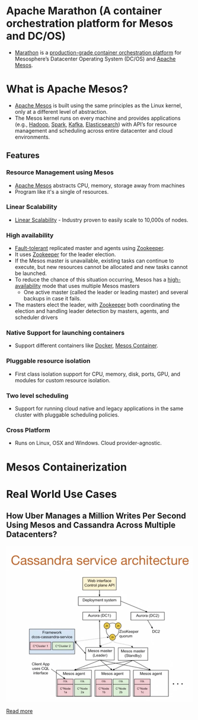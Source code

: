 # Apache Marathon (A container orchestration platform for Mesos and DC/OS)
- [Marathon](https://mesosphere.github.io/marathon/) is a [production-grade container orchestration platform](Readme.md) for Mesosphere’s Datacenter Operating System (DC/OS) and [Apache Mesos](https://mesos.apache.org/).

# What is Apache Mesos? 
- [Apache Mesos](https://mesos.apache.org/) is built using the same principles as the Linux kernel, only at a different level of abstraction. 
- The Mesos kernel runs on every machine and provides applications (e.g., [Hadoop](../6_BigDataServices/ApacheHadoop), [Spark](../6_BigDataServices/DataProcessing/ApacheSpark/Readme.md), [Kafka](../4_MessageBrokersEDA/Kafka/Readme.md), [Elasticsearch](../3_DatabaseServices/9_Search-Databases/ElasticSearch)) with API’s for resource management and scheduling across entire datacenter and cloud environments.

## Features

### Resource Management using Mesos
- [Apache Mesos](https://mesos.apache.org/) abstracts CPU, memory, storage away from machines
- Program like it's a single of resources.

### Linear Scalability
- [Linear Scalability](../3_DatabaseServices/3_ScalabilityTechniques/Readme.md) - Industry proven to easily scale to 10,000s of nodes.

### High availability
- [Fault-tolerant](../7a_HighAvailability/HighAvailability.md) replicated master and agents using [Zookeeper](../10_ClusterCoordinationServices/ApacheZookeeper.md).
- It uses [Zookeeper](../10_ClusterCoordinationServices/ApacheZookeeper.md) for the leader election.
- If the Mesos master is unavailable, existing tasks can continue to execute, but new resources cannot be allocated and new tasks cannot be launched. 
- To reduce the chance of this situation occurring, Mesos has a [high-availability](../7a_HighAvailability/HighAvailability.md) mode that uses multiple Mesos masters
  - One active master (called the leader or leading master) and several backups in case it fails. 
- The masters elect the leader, with [Zookeeper](../10_ClusterCoordinationServices/ApacheZookeeper.md) both coordinating the election and handling leader detection by masters, agents, and scheduler drivers

### Native Support for launching containers 
- Support different containers like [Docker](Docker/Readme.md), [Mesos Container](#mesos-containerization).

### Pluggable resource isolation
- First class isolation support for CPU, memory, disk, ports, GPU, and modules for custom resource isolation.

### Two level scheduling
- Support for running cloud native and legacy applications in the same cluster with pluggable scheduling policies.

### Cross Platform
- Runs on Linux, OSX and Windows. Cloud provider-agnostic.

# Mesos Containerization

# Real World Use Cases

## How Uber Manages a Million Writes Per Second Using Mesos and Cassandra Across Multiple Datacenters?

![](../1_TechStacks/Uber/UberCasandraMesos/assets/uber-casandra-mesos.png)

[Read more](../1_TechStacks/Uber/UberCasandraMesos/Readme.md)